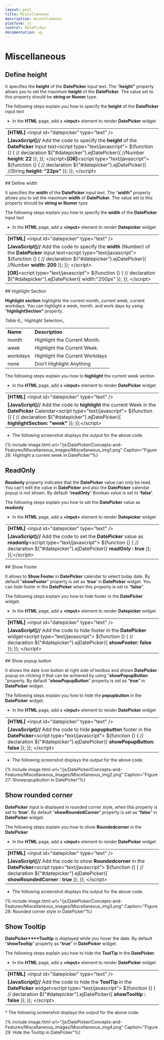 ```yaml
---
layout: post
title: Miscellaneous
description: miscellaneous
platform: js
control: DatePicker
documentation: ug
---
```


# Miscellaneous

## Define height

It specifies the **height** of the **DatePicker** input text. The “**height”** property allows you to set the maximum **height** of the **DatePicker**. The value set to this property should be **string or Numer** type.

The following steps explain you how to specify the **height** of the **DatePicker** input text

* In the **HTML** page, add a **&lt;input&gt;** element to render **DatePicker** widget

<table>
<tr>
<td>
<b>[HTML]</b>    &lt;input id="datepicker" type="text" /&gt;</td></tr>
<tr>
<td>
<b>[JavaScript]</b><b>// </b>Add the code to specify the <b>height</b> of the <b>DatePicker</b> input text&lt;script type="text/javascript"&gt;        $(function () {            // declaration             $("#datepicker").ejDatePicker({             //Number<b>                height: 22</b>            });        });    &lt;/script&gt;<b>[OR]</b>&lt;script type="text/javascript"&gt;        $(function () {            // declaration             $("#datepicker").ejDatePicker({                 //String<b>                height: “22px”</b>            });        });    &lt;/script&gt;</td></tr>
</table>
## Define width

It specifies the **width** of the **DatePicker** input text. The “**width”** property allows you to set the maximum **width** of **DatePicker**. The value set to this property should be **string or Numer** type

The following steps explain you how to specify the **width** of the **DatePicker** input text

* In the **HTML** page, add a **&lt;input&gt;** element to render **Datepicker** widget

<table>
<tr>
<td>
<b>[HTML]</b>    &lt;input id="datepicker" type="text" /&gt;</td></tr>
<tr>
<td>
<b>[JavaScript]</b><b>// </b>Add the code to specify the <b>width</b> (Number) of the <b>DatePicker</b> input text&lt;script type="text/javascript"&gt;        $(function () {            // declaration            $("#datepicker").ejDatePicker({                //Number<b>                width: 200 </b>            });        });    &lt;/script&gt;</td></tr>
<tr>
<td>
     <b>[OR]</b>&lt;script type="text/javascript"&gt;    $(function () {        // declaration        $("#datepicker").ejDatePicker({            width:"200px"        });    });    &lt;/script&gt;</td></tr>
</table>
## Highlight Section

**Highlight section** highlights the current month, current week, current workdays. You can highlight a week, month, and work days by using “**highlightSection”** property.

_Table_ _6__: Highlight Selection_

<table>
<tr>
<td>
<b>Name </b></td><td>
<b>Description</b></td></tr>
<tr>
<td>
month</td><td>
Highlight the Current Month.</td></tr>
<tr>
<td>
week</td><td>
Highlight the Current Week.</td></tr>
<tr>
<td>
workdays</td><td>
Highlight the Current Workdays</td></tr>
<tr>
<td>
none</td><td>
Don’t Highlight Anything</td></tr>
</table>


The following steps explain you how to **highlight** the current week section

* In the **HTML** page, add a **&lt;input&gt;** element to render **DatePicker** widget

<table>
<tr>
<td>
<b>[HTML]</b>    &lt;input id="datepicker" type="text" /&gt;</td></tr>
<tr>
<td>
<b>[JavaScript]</b><b>// </b>Add the code to <b>highlight</b> the current Week in the <b>DatePicker</b> Calendar&lt;script type="text/javascript"&gt;    $(function () {        // declaration        $("#datepicker").ejDatePicker({            <b>highlightSection: "week"</b>        });    });&lt;/script&gt;</td></tr>
</table>




*  The following screenshot displays the output for the above code.   

{% include image.html url="/js/DatePicker/Concepts-and-Features/Miscellaneous_images/Miscellaneous_img1.png" Caption="Figure 26: Highlight a current week in DatePicker"%}



## ReadOnly

**Readonly** property indicates that the **DatePicker** value can only be read. You can’t edit the value in **DatePicker** and also the **DatePicker** calendar popup is not shown. By default “**readOnly**” Boolean value is set to **‘false’**.

The following steps explain you how to set the **DatePicker** value as **readonly**

* In the **HTML** page, add a **&lt;input&gt;** element to render **Datepicker** widget

<table>
<tr>
<td>
<b>[HTML]</b>    &lt;input id="datepicker" type="text" /&gt;</td></tr>
<tr>
<td>
<b>[JavaScript]</b><b>// </b>Add the code to set the <b>DatePicker</b> value as <b>readonly</b>&lt;script type="text/javascript"&gt;        $(function () {            // declaration            $("#datepicker").ejDatePicker({<b>                readOnly : true</b>            });        });&lt;/script&gt;</td></tr>
</table>
## Show Footer

It allows to **Show Footer** in **DatePicker** calendar to select today date. By default “**showFooter**” property is set as ‘**true**’ in **DatePicker** widget. You can hide footer in the **DatePicker** when this property is set to “**false**”.

The following steps explain you how to hide footer in the **DatePicker** widget.

* In the **HTML** page, add a **&lt;input&gt;** element to render **Datepicker** widget

<table>
<tr>
<td>
<b>[HTML]</b>    &lt;input id="datepicker" type="text" /&gt;</td></tr>
<tr>
<td>
<b>[JavaScript]</b><b>// </b>Add the code to hide footer in the <b>DatePicker</b> widget&lt;script type="text/javascript"&gt;        $(function () {            // declaration            $("#datepicker").ejDatePicker({<b>                showFooter: false</b>            });        });    &lt;/script&gt;</td></tr>
</table>
## Show popup button

It shows the date icon button at right side of textbox and shows **DatePicker** popup on clicking it that can be achieved by using “**showPopupButton** “property. By default “**showPopupButton**” property is set as “**true**” in **DatePicker** widget. 

The following steps explain you how to hide the **popupbutton** in the **DatePicker** widget.

* In the **HTML** page, add a **&lt;input&gt;** element to render **DatePicker** widget

<table>
<tr>
<td>
<b>[HTML]</b>    &lt;input id="datepicker" type="text" /&gt;</td></tr>
<tr>
<td>
<b>[JavaScript]</b><b>// </b>Add the code to hide <b>popupbutton</b> footer in the <b>DatePicker</b>&lt;script type="text/javascript"&gt;        $(function () {            // declaration            $("#datepicker").ejDatePicker({<b>                showPopupButton: false</b>            });        });    &lt;/script&gt;</td></tr>
</table>


* The following screenshot displays the output for the above code.



{% include image.html url="/js/DatePicker/Concepts-and-Features/Miscellaneous_images/Miscellaneous_img2.png" Caption="Figure 27: Showpopupbutton in DatePicker"%}

## Show rounded corner

**DatePicker** input is displayed in rounded corner style, when this property is set to **‘true’**. By default “**showRoundedCorner**” property is set as “**false**” in **DatePicker** widget.

The following steps explain you how to show **Roundedcorner** in the **DatePicker**

* In the **HTML** page, add a **&lt;input&gt;** element to render **DatePicker** widget

<table>
<tr>
<td>
<b>[HTML]</b>    &lt;input id="datepicker" type="text" /&gt;</td></tr>
<tr>
<td>
<b>[JavaScript]</b><b>// </b>Add the code to show <b>Roundedcorner</b> in the <b>DatePicker</b>&lt;script type="text/javascript"&gt;        $(function () {            // declaration            $("#datepicker").ejDatePicker({<b>                showRoundedCorner : true</b>            });        });    &lt;/script&gt;</td></tr>
</table>


*  The following screenshot displays the output for the above code.



{% include image.html url="/js/DatePicker/Concepts-and-Features/Miscellaneous_images/Miscellaneous_img3.png" Caption="Figure 28: Rounded corner style in DatePicker"%}

## Show Tooltip

**DatePicker****Tooltip** is displayed while you hover the date. By default “**showTooltip**” property as “**true**” in **DatePicker** widget.

The following steps explain you how to hide the **ToolTip** in the **DatePicker**.

* In the **HTML** page, add a **&lt;input&gt;** element to render **DatePicker** widget

<table>
<tr>
<td>
<b>[HTML]</b>    &lt;input id="datepicker" type="text" /&gt;</td></tr>
<tr>
<td>
<b>[JavaScript]</b><b>// </b>Add the code to hide the <b>ToolTip</b> in the <b>DatePicker</b> widget&lt;script type="text/javascript"&gt;        $(function () {            // declaration            $("#datepicker").ejDatePicker({<b>                showTooltip : false</b>            });        });    &lt;/script&gt;</td></tr>
</table>
* The following screenshot displays the output for the above code.



{% include image.html url="/js/DatePicker/Concepts-and-Features/Miscellaneous_images/Miscellaneous_img4.png" Caption="Figure 29: Hide the Tooltip in DatePicker"%}













